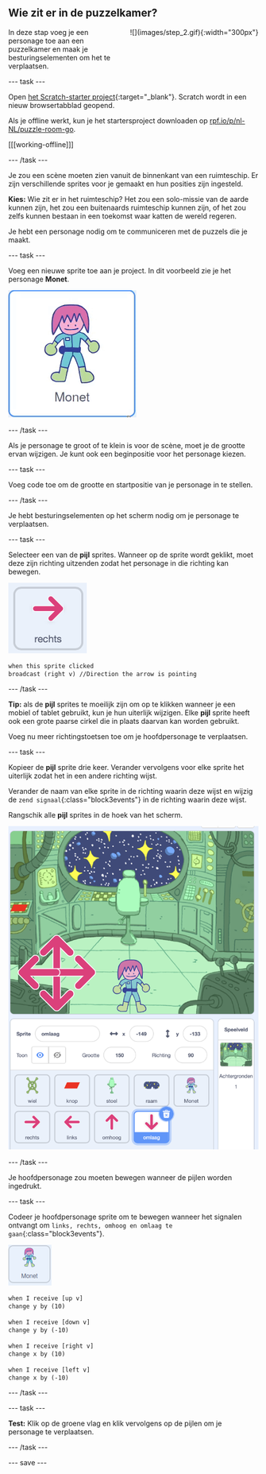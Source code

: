 ## Wie zit er in de puzzelkamer?

<div style="display: flex; flex-wrap: wrap">
<div style="flex-basis: 200px; flex-grow: 1; margin-right: 15px;">
In deze stap voeg je een personage toe aan een puzzelkamer en maak je besturingselementen om het te verplaatsen.
</div>
<div>
![](images/step_2.gif){:width="300px"}
</div>
</div>

--- task ---

Open [het Scratch-starter project](https://scratch.mit.edu/projects/531567946/editor/){:target="_blank"}. Scratch wordt in een nieuw browsertabblad geopend.

Als je offline werkt, kun je het startersproject downloaden op [rpf.io/p/nl-NL/puzzle-room-go](https://rpf.io/p/nl-NL/puzzle-room-go).

[[[working-offline]]]

--- /task ---

Je zou een scène moeten zien vanuit de binnenkant van een ruimteschip. Er zijn verschillende sprites voor je gemaakt en hun posities zijn ingesteld.

**Kies:** Wie zit er in het ruimteschip? Het zou een solo-missie van de aarde kunnen zijn, het zou een buitenaards ruimteschip kunnen zijn, of het zou zelfs kunnen bestaan in een toekomst waar katten de wereld regeren.

Je hebt een personage nodig om te communiceren met de puzzels die je maakt.

--- task ---

Voeg een nieuwe sprite toe aan je project. In dit voorbeeld zie je het personage **Monet**.

![Geanimeerde gif van de Monet sprite van Scratch.](images/monet.gif)

--- /task ---

Als je personage te groot of te klein is voor de scène, moet je de grootte ervan wijzigen. Je kunt ook een beginpositie voor het personage kiezen.

--- task ---

Voeg code toe om de grootte en startpositie van je personage in te stellen.

--- /task ---

Je hebt besturingselementen op het scherm nodig om je personage te verplaatsen.

--- task ---

Selecteer een van de **pijl** sprites. Wanneer op de sprite wordt geklikt, moet deze zijn richting uitzenden zodat het personage in die richting kan bewegen.

![Pijl sprite.](images/arrow-sprite.png)

```blocks3
when this sprite clicked
broadcast (right v) //Direction the arrow is pointing
```

--- /task ---

**Tip:** als de **pijl** sprites te moeilijk zijn om op te klikken wanneer je een mobiel of tablet gebruikt, kun je hun uiterlijk wijzigen. Elke **pijl** sprite heeft ook een grote paarse cirkel die in plaats daarvan kan worden gebruikt.

Voeg nu meer richtingstoetsen toe om je hoofdpersonage te verplaatsen.

--- task ---

Kopieer de **pijl** sprite drie keer. Verander vervolgens voor elke sprite het uiterlijk zodat het in een andere richting wijst.

Verander de naam van elke sprite in de richting waarin deze wijst en wijzig de `zend signaal`{:class="block3events"} in de richting waarin deze wijst.

Rangschik alle **pijl** sprites in de hoek van het scherm.

![De ruimte scene met vier pijlen in de linkerbenedenhoek, die naar de kompasrichtingen wijzen.](images/arrows.png)

--- /task ---

Je hoofdpersonage zou moeten bewegen wanneer de pijlen worden ingedrukt.

--- task ---

Codeer je hoofdpersonage sprite om te bewegen wanneer het signalen ontvangt om `links, rechts, omhoog en omlaag te gaan`{:class="block3events"}.

![Monet sprite.](images/monet-sprite.png)

```blocks3
when I receive [up v]
change y by (10)

when I receive [down v]
change y by (-10)

when I receive [right v]
change x by (10)

when I receive [left v]
change x by (-10)
```

--- /task ---

--- task ---

**Test:** Klik op de groene vlag en klik vervolgens op de pijlen om je personage te verplaatsen.

--- /task ---


--- save ---
